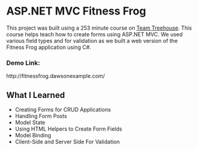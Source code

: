 # ASP.NET MVC Fitness Frog

This project was built using a 253 minute course on <a href="https://teamtreehouse.com">Team Treehouse</a>. This course helps teach how to create forms using ASP.NET MVC. We used various field types and for validation as we built a web version of the Fitness Frog application using C#.

<h3>Demo Link:</h3>http://fitnessfrog.dawsonexample.com/

<h2>What I Learned</h2>
<ul>
  <li>Creating Forms for CRUD Applications</li>
  <li>Handling Form Posts</li>
  <li>Model State</li>
  <li>Using HTML Helpers to Create Form Fields</li>
  <li>Model Binding</li>
  <li>Client-Side and Server Side For Validation</li>
</ul>
